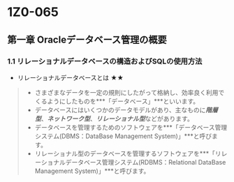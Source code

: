 # 1Z0-065
## 第一章 Oracleデータベース管理の概要
### 1.1 リレーショナルデータベースの構造およびSQLの使用方法
+ リレーショナルデータベースとは ★★  

> + さまざまなデータを一定の規則にしたがって格納し、効率良く利用でくるようにしたものを***「データベース」***といいます。
> + データベースにはいくつかのデータモデルがあり、主なものに***階層型***、***ネットワーク型***、***リレーショナル型***などがあります。
> + データベースを管理するためのソフトウェアを***「データベース管理システム(DBMS：DataBase Management System)」***と呼びます。
> + リレーショナル型のデータベースを管理するソフトウェアを***「リレーショナルデータベース管理システム(RDBMS：Relational DataBase Management System)」***と呼びます。





